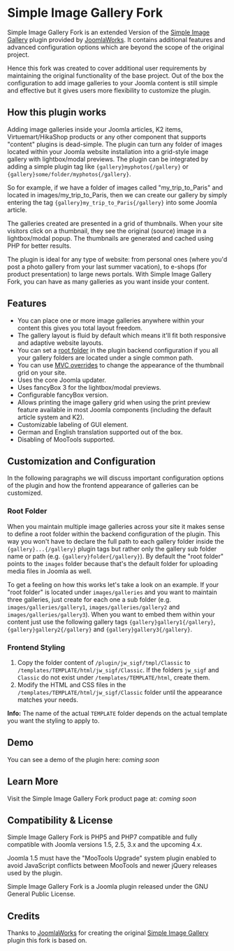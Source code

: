 # Simple Image Gallery Fork
Simple Image Gallery Fork is an extended Version of the [Simple Image Gallery](https://github.com/joomlaworks/simple-image-gallery) plugin provided by [JoomlaWorks](https://www.joomlaworks.net). It contains additional features and advanced configuration options which are beyond the scope of the original project.

Hence this fork was created to cover additional user requirements by maintaining the original functionality of the base project. Out of the box the configuration to add image galleries to your Joomla content is still simple and effective but it gives users more flexibility to customize the plugin. 

## How this plugin works
Adding image galleries inside your Joomla articles, K2 items, Virtuemart/HikaShop products or any other component that supports "content" plugins is dead-simple. The plugin can turn any folder of images located within your Joomla website installation into a grid-style image gallery with lightbox/modal previews. The plugin can be integrated by adding a simple plugin tag like `{gallery}myphotos{/gallery}` or `{gallery}some/folder/myphotos{/gallery}`.

So for example, if we have a folder of images called "my_trip_to_Paris" and located in images/my_trip_to_Paris, then we can create our gallery by simply entering the tag `{gallery}my_trip_to_Paris{/gallery}` into some Joomla article.

The galleries created are presented in a grid of thumbnails. When your site visitors click on a thumbnail, they see the original (source) image in a lightbox/modal popup. The thumbnails are generated and cached using PHP for better results.

The plugin is ideal for any type of website: from personal ones (where you'd post a photo gallery from your last summer vacation), to e-shops (for product presentation) to large news portals. With Simple Image Gallery Fork, you can have as many galleries as you want inside your content.

## Features
- You can place one or more image galleries anywhere within your content this gives you total layout freedom.
- The gallery layout is fluid by default which means it'll fit both responsive and adaptive website layouts.
- You can set a [root folder](https://github.com/thexmanxyz/simple-image-gallery-fork#root-folder) in the plugin backend configuration if you all your gallery folders are located under a single common path.
- You can use [MVC overrides](https://github.com/thexmanxyz/simple-image-gallery-fork#frontend-styling) to change the appearance of the thumbnail grid on your site.
- Uses the core Joomla updater.
- Uses fancyBox 3 for the lightbox/modal previews.
- Configurable fancyBox version.
- Allows printing the image gallery grid when using the print preview feature available in most Joomla components (including the default article system and K2).
- Customizable labeling of GUI element.
- German and English translation supported out of the box.
- Disabling of MooTools supported.

## Customization and Configuration
In the following paragraphs we will discuss important configuration options of the plugin and how the frontend appearance of galleries can be customized.

### Root Folder
When you maintain multiple image galleries across your site it makes sense to define a root folder within the backend configuration of the plugin. This way you won't have to declare the full path to each gallery folder inside the `{gallery}...{/gallery}` plugin tags but rather only the gallery sub folder name or path (e.g. `{gallery}folder{/gallery}`). By default the "root folder" points to the `images` folder because that's the default folder for uploading media files in Joomla as well. 

To get a feeling on how this works let's take a look on an example. If your "root folder" is located under `images/galleries` and you want to maintain three galleries, just create for each one a sub folder (e.g. `images/galleries/gallery1`, `images/galleries/gallery2` and `images/galleries/gallery3`). When you want to embed them within your content just use the following gallery tags `{gallery}gallery1{/gallery}`, `{gallery}gallery2{/gallery}` and `{gallery}gallery3{/gallery}`.

### Frontend Styling
1. Copy the folder content of `/plugin/jw_sigf/tmpl/Classic` to `/templates/TEMPLATE/html/jw_sigf/Classic`. If the folders `jw_sigf` and `Classic` do not exist under `/templates/TEMPLATE/html`, create them.
2. Modify the HTML and CSS files in the `/templates/TEMPLATE/html/jw_sigf/Classic` folder until the appearance matches your needs.

**Info:** The name of the actual `TEMPLATE` folder depends on the actual template you want the styling to apply to.

## Demo
You can see a demo of the plugin here: *coming soon*

## Learn More
Visit the Simple Image Gallery Fork product page at: *coming soon*

## Compatibility & License
Simple Image Gallery Fork is PHP5 and PHP7 compatible and fully compatible with Joomla versions 1.5, 2.5, 3.x and the upcoming 4.x.

Joomla 1.5 must have the "MooTools Upgrade" system plugin enabled to avoid JavaScript conflicts between MooTools and newer jQuery releases used by the plugin.

Simple Image Gallery Fork is a Joomla plugin released under the GNU General Public License.

## Credits
Thanks to [JoomlaWorks](https://www.joomlaworks.net) for creating the original [Simple Image Gallery](https://github.com/joomlaworks/simple-image-gallery) plugin this fork is based on. 